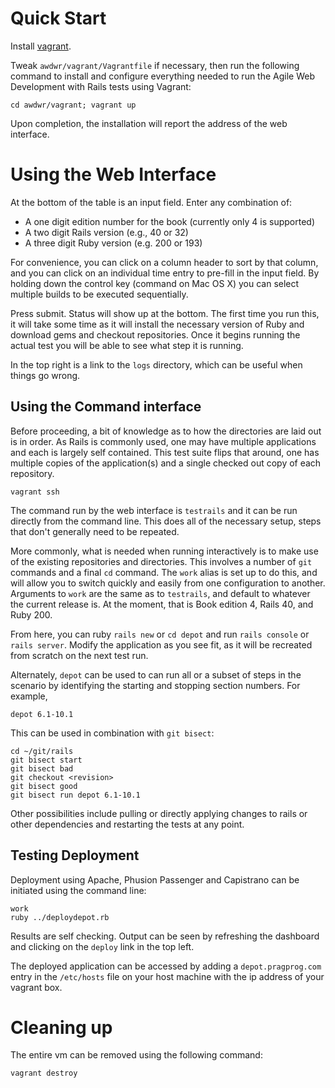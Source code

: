 Quick Start
=========

Install [vagrant](http://www.vagrantup.com/).

Tweak `awdwr/vagrant/Vagrantfile` if necessary, then run the following command
to install and configure everything needed to run the Agile Web Development
with Rails tests using Vagrant:

    cd awdwr/vagrant; vagrant up

Upon completion, the installation will report the address of the web
interface.

Using the Web Interface
===

At the bottom of the table is an input field.  Enter any combination of:

  - A one digit edition number for the book (currently only 4 is supported)
  - A two digit Rails version (e.g., 40 or 32)
  - A three digit Ruby version (e.g. 200 or 193)
 
For convenience, you can click on a column header to sort by that column, and
you can click on an individual time entry to pre-fill in the input field.  By
holding down the control key (command on Mac OS X) you can select multiple
builds to be executed sequentially.

Press submit.  Status will show up at the bottom.  The first time you run
this, it will take some time as it will install the necessary version of Ruby
and download gems and checkout repositories.  Once it begins running the
actual test you will be able to see what step it is running.

In the top right is a link to the `logs` directory, which can be useful when
things go wrong.

Using the Command interface
----

Before proceeding, a bit of knowledge as to how the directories are laid out
is in order.  As Rails is commonly used, one may have multiple applications
and each is largely self contained.  This test suite flips that around, one
has multiple copies of the application(s) and a single checked out copy of
each repository.

    vagrant ssh

The command run by the web interface is `testrails` and it can be run directly
from the command line.  This does all of the necessary setup, steps that don't
generally need to be repeated.

More commonly, what is needed when running interactively is to make use of the
existing repositories and directories.  This involves a number of `git`
commands and a final `cd` command.  The `work` alias is set up to do this, and
will allow you to switch quickly and easily from one configuration to another.
Arguments to `work` are the same as to `testrails`, and default to whatever
the current release is.  At the moment, that is Book edition 4, Rails 40, and
Ruby 200.

From here, you can ruby `rails new` or `cd depot` and run `rails console` or
`rails server`.  Modify the application as you see fit, as it will be
recreated from scratch on the next test run.

Alternately, `depot` can be used to can run all or a subset of steps in the
scenario by identifying the starting and stopping section numbers.  For
example,

    depot 6.1-10.1

This can be used in combination with `git bisect`:

    cd ~/git/rails
    git bisect start
    git bisect bad
    git checkout <revision>
    git bisect good
    git bisect run depot 6.1-10.1

Other possibilities include pulling or directly applying changes to rails or
other dependencies and restarting the tests at any point.

Testing Deployment
----

Deployment using Apache, Phusion Passenger and Capistrano can be initiated
using the command line:

    work
    ruby ../deploydepot.rb

Results are self checking.  Output can be seen by refreshing the dashboard
and clicking on the `deploy` link in the top left.

The deployed application can be accessed by adding a `depot.pragprog.com`
entry in the `/etc/hosts` file on your host machine with the ip address
of your vagrant box.

Cleaning up
===

The entire vm can be removed using the following command:

    vagrant destroy
